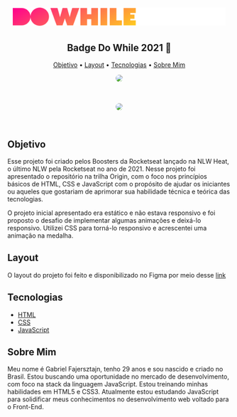 <h1 align="center">
  <img src="./public/logo-do-while.svg" width="480px">
</h1>

<h2 align="center">Badge Do While 2021 🚀</h2>

<p align="center">
  <a href="#objetivo">Objetivo</a> •
  <a href="#layout">Layout</a> •
  <a href="#tecnologias">Tecnologias</a> •
  <a href="#sobre-mim">Sobre Mim</a> 
</p>

<p align="center">
  <img
    src="./public/cracha-nlw-desktop.gif"
    width="700px"
    style="display: inline; border-radius: 15px; border: "
  />
</p>

<br/>

<p align="center">
  <img
    src="./public/cracha-nlw-mobile.gif"
    width="200px"
    style="display: inline; border-radius: 15px; border: "
  />
</p>

<br/>

<h2 id="objetivo">Objetivo</h2>

Esse projeto foi criado pelos Boosters da Rocketseat lançado na NLW Heat, o último NLW pela Rocketseat no ano de 2021. Nesse projeto foi apresentado o repositório na trilha Origin,
com o foco nos princípios básicos de HTML, CSS e JavaScript com o propósito de ajudar os iniciantes ou aqueles que gostariam de aprimorar sua habilidade técnica e teórica das tecnologias.

O projeto inicial apresentado era estático e não estava responsivo e foi proposto o desafio de implementar algumas animações e deixá-lo responsivo. Utilizei CSS para torná-lo responsivo e 
acrescentei uma animação na medalha.

<h2 id="layout">Layout</h2>

O layout do projeto foi feito e disponibilizado no Figma por meio desse <a href="https://www.figma.com/file/bVPY9Y6300VXwMf522hnCt/%5BNLW-Heat---Mission%3A-Origin%5D-DoWhile2021-(Community)">link</a>

<h2 id="tecnologias">Tecnologias</h2>
<ul>
  <li><a href="https://developer.mozilla.org/en-US/docs/Web/HTML">HTML</a></li>
  <li><a href="https://developer.mozilla.org/en-US/docs/Web/CSS">CSS</a></li>
  <li><a href="https://developer.mozilla.org/en-US/docs/Web/JavaScript/Reference">JavaScript</a></li>
</ul>

<h2 id="sobre-mim">Sobre Mim</h2>

Meu nome é Gabriel Fajersztajn, tenho 29 anos e sou nascido e criado no Brasil. Estou buscando uma oportunidade no mercado de desenvolvimento, com foco na stack da linguagem JavaScript. Estou treinando
minhas habilidades em HTML5 e CSS3. Atualmente estou estudando JavaScript para solidificar meus conhecimentos no desenvolvimento web voltado para o Front-End.
